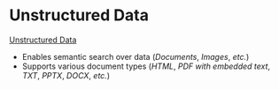 # Unstructured Data

[Unstructured Data](https://cloud.google.com/generative-ai-app-builder/docs/create-datastore-ingest#:~:text=Structured%20content%20(media)-,Unstructured%20data,-Healthcare%20FHIR%20data)

* Enables semantic search over data (*Documents*, *Images*, *etc.*)
* Supports various document types (*HTML*, *PDF with embedded text*, *TXT*, *PPTX*, *DOCX*, *etc.*)